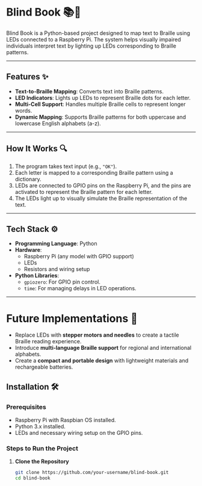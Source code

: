 # Blind Book 📚🔗

Blind Book is a Python-based project designed to map text to Braille using LEDs connected to a Raspberry Pi. The system helps visually impaired individuals interpret text by lighting up LEDs corresponding to Braille patterns.

---

## Features ✨

- **Text-to-Braille Mapping**: Converts text into Braille patterns.
- **LED Indicators**: Lights up LEDs to represent Braille dots for each letter.
- **Multi-Cell Support**: Handles multiple Braille cells to represent longer words.
- **Dynamic Mapping**: Supports Braille patterns for both uppercase and lowercase English alphabets (a-z).

---

## How It Works 🔍

1. The program takes text input (e.g., `"OK"`).
2. Each letter is mapped to a corresponding Braille pattern using a dictionary.
3. LEDs are connected to GPIO pins on the Raspberry Pi, and the pins are activated to represent the Braille pattern for each letter.
4. The LEDs light up to visually simulate the Braille representation of the text.

---

## Tech Stack ⚙️

- **Programming Language**: Python
- **Hardware**:
  - Raspberry Pi (any model with GPIO support)
  - LEDs
  - Resistors and wiring setup
- **Python Libraries**:
  - `gpiozero`: For GPIO pin control.
  - `time`: For managing delays in LED operations.

---
# Future Implementations 🚀

- Replace LEDs with **stepper motors and needles** to create a tactile Braille reading experience.  
- Introduce **multi-language Braille support** for regional and international alphabets.  
- Create a **compact and portable design** with lightweight materials and rechargeable batteries.  

## Installation 🛠️

### Prerequisites

- Raspberry Pi with Raspbian OS installed.
- Python 3.x installed.
- LEDs and necessary wiring setup on the GPIO pins.

### Steps to Run the Project

1. **Clone the Repository**
   ```bash
   git clone https://github.com/your-username/blind-book.git
   cd blind-book
